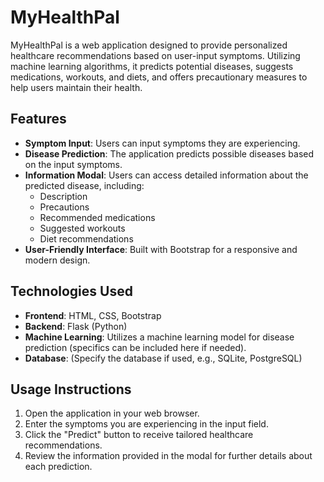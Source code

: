 # MyHealthPal

MyHealthPal is a web application designed to provide personalized healthcare recommendations based on user-input symptoms. Utilizing machine learning algorithms, it predicts potential diseases, suggests medications, workouts, and diets, and offers precautionary measures to help users maintain their health.




## Features

- **Symptom Input**: Users can input symptoms they are experiencing.
- **Disease Prediction**: The application predicts possible diseases based on the input symptoms.
- **Information Modal**: Users can access detailed information about the predicted disease, including:
  - Description
  - Precautions
  - Recommended medications
  - Suggested workouts
  - Diet recommendations
- **User-Friendly Interface**: Built with Bootstrap for a responsive and modern design.

## Technologies Used

- **Frontend**: HTML, CSS, Bootstrap
- **Backend**: Flask (Python)
- **Machine Learning**: Utilizes a machine learning model for disease prediction (specifics can be included here if needed).
- **Database**: (Specify the database if used, e.g., SQLite, PostgreSQL)


## Usage Instructions

1. Open the application in your web browser.
2. Enter the symptoms you are experiencing in the input field.
3. Click the "Predict" button to receive tailored healthcare recommendations.
4. Review the information provided in the modal for further details about each prediction.
